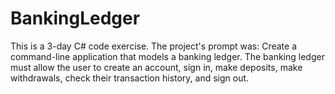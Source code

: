 # BankingLedger
This is a 3-day C# code exercise. The project's prompt was: Create a command-line application that models a banking ledger. The banking ledger must allow the user to create an account, sign in, make deposits, make withdrawals, check their transaction history, and sign out.
